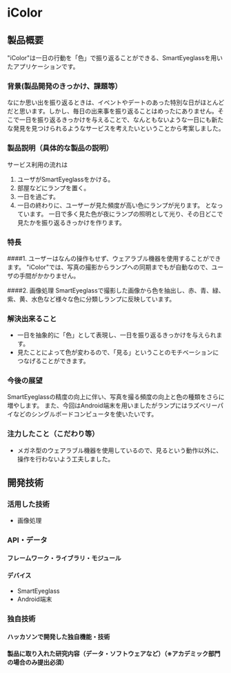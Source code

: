 # iColor
## 製品概要
"iColor"は一日の行動を「色」で振り返ることができる、SmartEyeglassを用いたアプリケーションです。
### 背景(製品開発のきっかけ、課題等）
なにか思い出を振り返るときは、イベントやデートのあった特別な日がほとんどだと思います。しかし、毎日の出来事を振り返ることはめったにありません。そこで一日を振り返るきっかけを与えることで、なんともないような一日にも新たな発見を見つけられるようなサービスを考えたいということから考案しました。
### 製品説明（具体的な製品の説明）
サービス利用の流れは
1. ユーザがSmartEyeglassをかける。
2. 部屋などにランプを置く。
3. 一日を過ごす。
4. 一日の終わりに、ユーザーが見た頻度が高い色にランプが光ります。
となっています。
一日で多く見た色が夜にランプの照明として光り、その日どこで見たかを振り返るきっかけを作ります。

### 特長
####1. ユーザーはなんの操作もせず、ウェアラブル機器を使用することができます。
"iColor"では、写真の撮影からランプへの同期までもが自動なので、ユーザの手間がかかりません。

####2. 画像処理
SmartEyeglassで撮影した画像から色を抽出し、赤、青、緑、紫、黄、水色など様々な色に分類しランプに反映しています。

### 解決出来ること
* 一日を抽象的に「色」として表現し、一日を振り返るきっかけを与えられます。
* 見たことによって色が変わるので、「見る」ということのモチベーションにつなげることができます。

### 今後の展望
SmartEyeglassの精度の向上に伴い、写真を撮る頻度の向上と色の種類をさらに増やします。
また、今回はAndroid端末を用いましたがランプにはラズベリーパイなどのシングルボードコンピュータを使いたいです。

### 注力したこと（こだわり等）
* メガネ型のウェアラブル機器を使用しているので、見るという動作以外に、操作を行わないよう工夫しました。

## 開発技術

### 活用した技術
* 画像処理

### API・データ

#### フレームワーク・ライブラリ・モジュール

#### デバイス
* SmartEyeglass
* Android端末

### 独自技術

#### ハッカソンで開発した独自機能・技術

#### 製品に取り入れた研究内容（データ・ソフトウェアなど）（※アカデミック部門の場合のみ提出必須）
